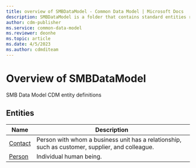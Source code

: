 ```yaml
---
title: overview of SMBDataModel - Common Data Model | Microsoft Docs
description: SMBDataModel is a folder that contains standard entities related to the Common Data Model.
author: cdm-publisher
ms.service: common-data-model
ms.reviewer: deonhe
ms.topic: article
ms.date: 4/5/2023
ms.author: cdmditeam
---
```


# Overview of SMBDataModel

SMB Data Model CDM entity definitions  

## Entities

|Name|Description|
|---|---|
|[Contact](Contact.md)|Person with whom a business unit has a relationship, such as customer, supplier, and colleague\.|
|[Person](Person.md)|Individual human being\.|
